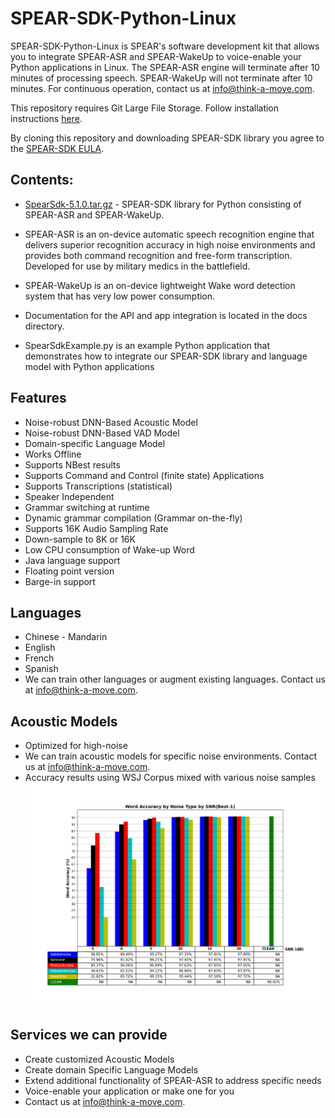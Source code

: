 # SPEAR-SDK-Python-Linux

SPEAR-SDK-Python-Linux is SPEAR's software development kit that allows you to integrate SPEAR-ASR and SPEAR-WakeUp to voice-enable your Python applications in Linux. The SPEAR-ASR engine will terminate after 10 minutes of processing speech. SPEAR-WakeUp will not terminate after 10 minutes. For continuous operation, contact us at info@think-a-move.com. 

This repository requires Git Large File Storage. Follow installation instructions [here](https://docs.github.com/en/repositories/working-with-files/managing-large-files/installing-git-large-file-storage).

By cloning this repository and downloading SPEAR-SDK library you agree to the [SPEAR-SDK EULA](./LICENSE).

## Contents:

- [SpearSdk-5.1.0.tar.gz](./SpearSdk-5.1.0.tar.gz) - SPEAR-SDK library for Python consisting of SPEAR-ASR and SPEAR-WakeUp.

- SPEAR-ASR is an on-device automatic speech recognition engine that delivers superior recognition accuracy in high noise environments and provides both command recognition and free-form transcription. Developed for use by military medics in the battlefield.

- SPEAR-WakeUp is an on-device lightweight Wake word detection system that has very low power consumption.

- Documentation for the API and app integration is located in the docs directory.   

- SpearSdkExample.py is an example Python application that demonstrates how to integrate our SPEAR-SDK library and language model with Python applications

## Features
- Noise-robust DNN-Based Acoustic Model
- Noise-robust DNN-Based VAD Model
- Domain-specific Language Model
- Works Offline
- Supports NBest results
- Supports Command and Control (finite state) Applications
- Supports Transcriptions (statistical)
- Speaker Independent
- Grammar switching at runtime
- Dynamic grammar compilation (Grammar on-the-fly)
- Supports 16K Audio Sampling Rate
- Down-sample to 8K or 16K
- Low CPU consumption of Wake-up Word 
- Java language support
- Floating point version
- Barge-in support

## Languages
- Chinese - Mandarin
- English
- French
- Spanish
- We can train other languages or augment existing languages. Contact us at info@think-a-move.com.

## Acoustic Models
- Optimized for high-noise
- We can train acoustic models for specific noise environments. Contact us at info@think-a-move.com.
- Accuracy results using WSJ Corpus mixed with various noise samples
![WSJ Accuracy Results](./WSJ_Accuracy_Results.png)

## Services we can provide
- Create customized Acoustic Models
- Create domain Specific Language Models
- Extend additional functionality of SPEAR-ASR to address specific needs
- Voice-enable your application or make one for you
- Contact us at info@think-a-move.com.